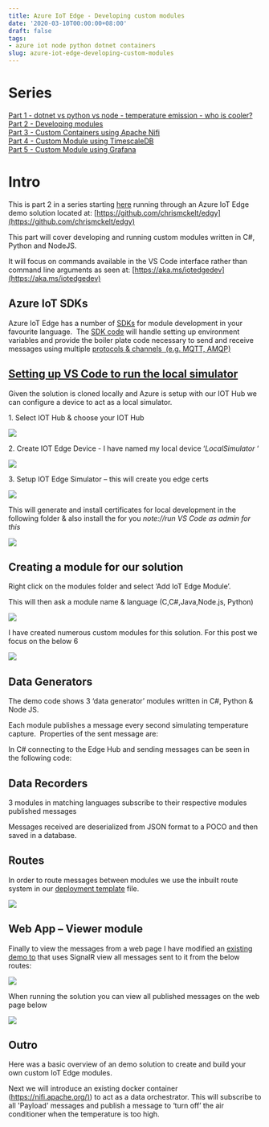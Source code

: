 ```yaml
---
title: Azure IoT Edge - Developing custom modules
date: '2020-03-10T00:00:00+08:00'
draft: false
tags:
- azure iot node python dotnet containers
slug: azure-iot-edge-developing-custom-modules
---
```


# Series

[Part 1 - dotnet vs python vs node - temperature emission - who is cooler?](https://dev.to/chris_mckelt/azure-iot-edge-who-is-cooler-dotnet-node-or-python-369m)  
[Part 2 - Developing modules](https://dev.to/chris_mckelt/azure-iot-edge-developing-custom-modules-df3)  
[Part 3 - Custom Containers using Apache Nifi](https://dev.to/chris_mckelt/azure-iot-edge-3rd-party-containers-3mi3)  
[Part 4 - Custom Module using TimescaleDB](https://dev.to/chris_mckelt/azure-iot-edge-using-timescaledb-on-the-edge-2ec1)  
[Part 5 - Custom Module using Grafana](https://dev.to/chris_mckelt/azure-iot-edge-using-grafana-on-the-edge-26na)

  

# Intro

This is part 2 in a series starting [here](http://blog.mckelt.com/2020/02/13/azure-iot-edge-creating-an-edge-reporting-solution/) running through an Azure IoT Edge demo solution located at: [https://github.com/chrismckelt/edgy](https://github.com/chrismckelt/edgy)

This part will cover developing and running custom modules written in C#, Python and NodeJS.

It will focus on commands available in the VS Code interface rather than command line arguments as seen at: [https://aka.ms/iotedgedev](https://aka.ms/iotedgedev)

## Azure IoT SDKs

Azure IoT Edge has a number of [SDKs](https://github.com/Azure/azure-iot-sdks) for module development in your favourite language.  The [SDK code](https://github.com/Azure/azure-iot-sdks) will handle setting up environment variables and provide the boiler plate code necessary to send and receive messages using multiple [protocols & channels  (e.g. MQTT, AMQP)](https://docs.microsoft.com/en-us/azure/iot-hub/iot-hub-devguide-protocols)

## [Setting up VS Code to run the local simulator](https://docs.microsoft.com/en-us/azure/iot-hub/iot-hub-devguide-protocols)

Given the solution is cloned locally and Azure is setup with our IOT Hub we can configure a device to act as a local simulator.

1\. Select IOT Hub & choose your IOT Hub

![](https://raw.githubusercontent.com/chrismckelt/chrismckelt.github.io/master/_posts/posts/images//77226837-4390bb80-6bb6-11ea-8a88-e03f10cc02eb.png)

2\. Create IOT Edge Device - I have named my local device ‘_LocalSimulator_ ‘

![](https://raw.githubusercontent.com/chrismckelt/chrismckelt.github.io/master/_posts/posts/images//77226840-4ab7c980-6bb6-11ea-8380-b0656965b968.png)

3\. Setup IOT Edge Simulator – this will create you edge certs

![](https://raw.githubusercontent.com/chrismckelt/chrismckelt.github.io/master/_posts/posts/images//77226898-bd28a980-6bb6-11ea-99cb-3f5a35dce53a.png)

This will generate and install certificates for local development in the following folder & also install the for you _note://run VS Code as admin for this_

![](https://raw.githubusercontent.com/chrismckelt/chrismckelt.github.io/master/_posts/posts/images//77226845-5905e580-6bb6-11ea-881e-46ca8640529b.png)

## Creating a module for our solution

Right click on the modules folder and select ‘Add IoT Edge Module’.

This will then ask a module name & language (C,C#,Java,Node.js, Python)

![](https://raw.githubusercontent.com/chrismckelt/chrismckelt.github.io/master/_posts/posts/images//77226850-615e2080-6bb6-11ea-9775-f2a18775b707.png)

I have created numerous custom modules for this solution. For this post we focus on the below 6

![](https://raw.githubusercontent.com/chrismckelt/chrismckelt.github.io/master/_posts/posts/images//77226855-67ec9800-6bb6-11ea-9af9-3bf33e1fbc44.png)

## Data Generators

The demo code shows 3 ‘data generator’ modules written in C#, Python & Node JS.

Each module publishes a message every second simulating temperature capture.  Properties of the sent message are:

<script src="https://gist.github.com/chrismckelt/0299fe4f6f81f7bebdb2792cec935508.js"></script>

In C# connecting to the Edge Hub and sending messages can be seen in the following code:

<script src="https://gist.github.com/chrismckelt/4a0769a626f433fb25903318b88c5311.js"></script>

## Data Recorders

3 modules in matching languages subscribe to their respective modules published messages

<script src="https://gist.github.com/chrismckelt/9b1a3923f31a657fa3a6ff9f1a9e417a.js"></script>

Messages received are deserialized from JSON format to a POCO and then saved in a database.

<script src="https://gist.github.com/chrismckelt/0fc37bda378ea94f694a2de8c1ca7a6e.js"></script>

## Routes

In order to route messages between modules we use the inbuilt route system in our [deployment template](https://github.com/chrismckelt/edgy/blob/master/deployment.debug.template.json) file.

![](https://raw.githubusercontent.com/chrismckelt/chrismckelt.github.io/master/_posts/posts/images//77226859-75a21d80-6bb6-11ea-9723-f7f977688da2.png)

## Web App – Viewer module

Finally to view the messages from a web page I have modified an [existing demo to](https://github.com/Azure-Samples/iot-edge-hmi-module) that uses SignalR view all messages sent to it from the below routes:

![](https://raw.githubusercontent.com/chrismckelt/chrismckelt.github.io/master/_posts/posts/images//77226864-7a66d180-6bb6-11ea-8e78-30165268a5d3.png)

When running the solution you can view all published messages on the web page below

![](https://raw.githubusercontent.com/chrismckelt/chrismckelt.github.io/master/_posts/posts/images//77226868-7f2b8580-6bb6-11ea-991e-f88f499d70b7.png)

## Outro

Here was a basic overview of an demo solution to create and build your own custom IoT Edge modules.

Next we will introduce an existing docker container ([https://nifi.apache.org/)](https://nifi.apache.org/)) to act as a data orchestrator. This will subscribe to all 'Payload' messages and publish a message to ‘turn off’ the air conditioner when the temperature is too high.
